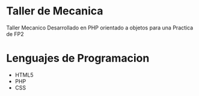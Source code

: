 # Taller de Mecanica
Taller Mecanico Desarrollado en PHP orientado a objetos para una Practica de FP2

# Lenguajes de Programacion
- HTML5
- PHP
- CSS
